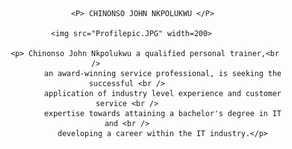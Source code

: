 <html>
	<header>
		
           <P> CHINONSO JOHN NKPOLUKWU </P>
	   
	   <img src="Profilepic.JPG" width=200> 
	   
	        <p> Chinonso John Nkpolukwu a qualified personal trainer,<br />              
                    an award-winning service professional, is seeking the successful <br />
                    application of industry level experience and customer service <br />
                    expertise towards attaining a bachelor's degree in IT and <br />
                    developing a career within the IT industry.</p>

</body>
</html>
